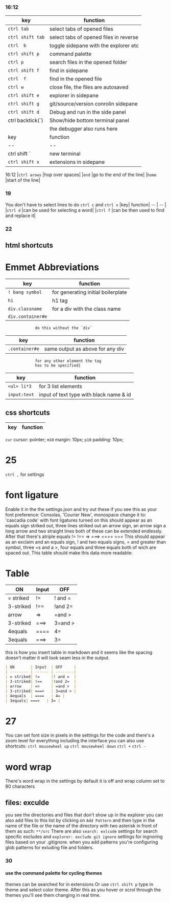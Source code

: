 ### 16:12
|key| function|
 -- | -- |
|`ctrl tab`      |select tabs of opened files|
|`ctrl shift tab`|select tabs of opened files in reverse|
|`ctrl  b`       |toggle sidepane with the explorer etc|
|`ctrl shift p`  |command palette|
|`ctrl p`        |search files in the opened folder|
|`ctrl shift f`  |find in sidepane|
|`ctrl  f`       |find in the opened file|
|`ctrl w`        |close file, the files are autosaved|
|`ctrl shift e`  |explorer in sidepane|
|`ctrl shift g`  |git/source/version conrolin sidepane|
|`ctrl shift d`  |Debug and run in the side panel|
|ctrl backtick(`)|Show/hide bottom terminal panel|
                |the debugger also runs here|
|key| function|
 -- | -- |
|ctrl shift `    |new terminal|
|`ctrl shift x`  |extensions in sidepane|
16:12
|`ctrl arows`    |hop over spaces|
|`end`           |go to the end of the line|
|`home`          |start of the line|
### 19
You don't have to select lines to do
`ctrl c` and `ctrl v`
|key| function|
 -- | -- |
|`ctrl d`        |can be used for selecting a word|
|`ctrl f` |can be then used to find and replace it|
### 22
## html shortcuts
# Emmet Abbreviations
|key| function|
 -- | -- | 
|`! bang symbol`  |for generating initial boilerplate|
|`h1`             |h1 tag|
|`div.classname`  |for a div with the class name|
|`div.container#e`|<div class="container" id="e"></div>|
                 do this without the `div`
|key| function|
 -- | -- |
|`.container#e`   |same output as above for any div
                 for any other element the tag
                 has to be specified|
|key| function|
 -- | -- |
|`<ul> li*3`      |for 3 list elements|
|`input:text`    |input of text type with black name & id|
## css shortcuts
|key| function|
 -- | -- |
`cur`           cursor: pointer;
`m10`           margin: 10px;
`p10`           padding: 10px;
# 25
`ctrl ,`        for settings
# font ligature
Enable it in the the settings.json and try out these
if you see this as your font preference:
Consolas, 'Courier New', monospace
change it to: 'cascadia code'
with font ligatures turned on this 
should appear as an equals sign striked out,
three lines striked out  an arrow sign,
an arrow sign a long arrow and two straight lines
both of these can be extended endlessly. 
After that there's atriple equals
!= !==  => ===> ==== ===
This should appear as an exclaim and an equals sign,
! and two equals signs, = and greater than symbol,
three =s and a >, four equals and three equals both
of wich are spaced out.
This table should make this data more readable:
# Table
| ON       | Input  | OFF     |
| -------- | ------ | --------|
| = striked| !=     |! and =  |
| 3-striked| !==    |!and 2=  |
| arrow    | =>     | =and >  |
| 3-striked| ===>   | 3=and > |
| 4equals  | ====   | 4= |
| 3equals| ===>   | 3= |

this is how you insert table in markdown
and it seems like the spacing doesn't matter it 
will look seam less in the output.

```markdown
| ON       | Input  | OFF     |
| -------- | ------ | --------|
| = striked| !=     |! and =  |
| 3-striked| !==    |!and 2=  |
| arrow    | =>     | =and >  |
| 3-striked| ===>   | 3=and > |
| 4equals  | ====   | 4= |
| 3equals| ===>   | 3= |
```
# ****27****
You can set font size in pixels in the settings
for the code and there's a zoom level for 
everything including the interface you can also 
use shortcuts:
`ctrl mousewheel up`
`ctrl mousewheel down`
`ctrl +`
`ctrl -`
# word wrap
There's word wrap in the settings by default 
it is off and wrap column set to 80 characters
## files: exculde
you see the directories and files that don't 
show up in the explorer you can also add 
files to this list by clicking on `Add Pattern` 
and then type in the name of the file 
or the name of the directory with two asterisk 
in front of them as such:
`**/src`
There are also `search: exlcude` settings
for search specific excludes and 
`explorer: exclude git ignore` settings
for ingnoring files based on your 
.gitignore. 
when you add patterns you're configuring
glob patterns for exluding file and 
folders.
### 30
#### use the command palette for cycling themes
themes can be searched for in extensions Or use 
`ctrl shift p` type in theme and select color 
theme. After this as you hover or scrol through 
the themes you'll see them changing in real 
time.